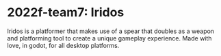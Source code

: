 # 2022f-team7: Iridos

Iridos is a platformer that makes use of a spear that doubles as a weapon and platforming tool to create a unique gameplay experience.
Made with love, in godot, for all desktop platforms.
